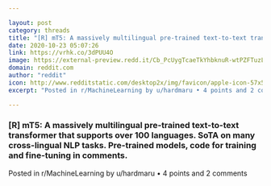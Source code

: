 ```yaml
---

layout: post
category: threads
title: "[R] mT5: A massively multilingual pre-trained text-to-text transformer that supports over 100 languages. SoTA on many cross-lingual NLP tasks. Pre-trained models, code for training and fine-tuning in comments."
date: 2020-10-23 05:07:26
link: https://vrhk.co/3dPUU4O
image: https://external-preview.redd.it/Cb_PcUygTcaeTkYhbknuR-wtPZFTuzLC2xj03KfWrwk.jpg?width=600&height=314.136125654&auto=webp&crop=600:314.136125654,smart&s=512847f3b280746dabbf5c5b436734fdd9ee0508
domain: reddit.com
author: "reddit"
icon: http://www.redditstatic.com/desktop2x/img/favicon/apple-icon-57x57.png
excerpt: "Posted in r/MachineLearning by u/hardmaru • 4 points and 2 comments"

---
```


### [R] mT5: A massively multilingual pre-trained text-to-text transformer that supports over 100 languages. SoTA on many cross-lingual NLP tasks. Pre-trained models, code for training and fine-tuning in comments.

Posted in r/MachineLearning by u/hardmaru • 4 points and 2 comments